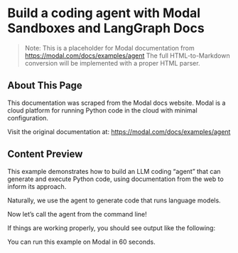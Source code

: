 # Build a coding agent with Modal Sandboxes and LangGraph Docs

> Note: This is a placeholder for Modal documentation from https://modal.com/docs/examples/agent
> The full HTML-to-Markdown conversion will be implemented with a proper HTML parser.

## About This Page

This documentation was scraped from the Modal docs website. Modal is a cloud platform for running Python code in the cloud with minimal configuration.

Visit the original documentation at: https://modal.com/docs/examples/agent

## Content Preview

This example demonstrates how to build an LLM coding “agent” that can generate and execute Python code, using
documentation from the web to inform its approach.

Naturally, we use the agent to generate code that runs language models.

Now let’s call the agent from the command line!

If things are working properly, you should see output like the following:

You can run this example on Modal in 60 seconds.

